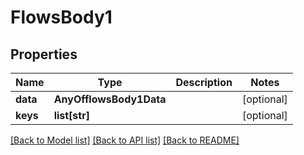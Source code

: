 # FlowsBody1

## Properties
Name | Type | Description | Notes
------------ | ------------- | ------------- | -------------
**data** | **AnyOfflowsBody1Data** |  | [optional] 
**keys** | **list[str]** |  | [optional] 

[[Back to Model list]](../README.md#documentation-for-models) [[Back to API list]](../README.md#documentation-for-api-endpoints) [[Back to README]](../README.md)

